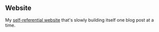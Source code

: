## Website

My [self-referential website](www.jaredgoguen.com) that's slowly building itself one blog post at a time.